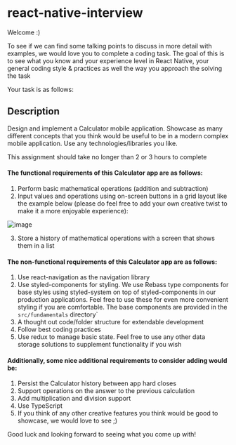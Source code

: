 # react-native-interview

Welcome :)

To see if we can find some talking points to discuss in more detail with examples,
we would love you to complete a coding task. The goal of this is to see what
you know and your experience level in React Native, your general coding style & practices
as well the way you approach the solving the task

Your task is as follows:

## Description

Design and implement a Calculator mobile application. Showcase as many different concepts
that you think would be useful to be in a modern complex mobile application. Use any technologies/libraries you like.

This assignment should take no longer than 2 or 3 hours to complete

#### The functional requirements of this Calculator app are as follows:

1. Perform basic mathematical operations (addition and subtraction)
2. Input values and operations using on-screen buttons in a grid layout like the example below (please do feel free to add your own creative twist to make it a more enjoyable experience):

![image](https://user-images.githubusercontent.com/102516120/168407307-5aff66e7-694c-4dab-bbcf-11bb9faeca98.png)

3. Store a history of mathematical operations with a screen that shows them in a list

#### The non-functional requirements of this Calculator app are as follows:

1. Use react-navigation as the navigation library
2. Use styled-components for styling. We use Rebass type components for base styles using styled-system on top of styled-components in our production applications. Feel free to use these for even more convenient styling if you are comfortable. The base components are provided in the `src/fundamentals` directory`
3. A thought out code/folder structure for extendable development
4. Follow best coding practices
5. Use redux to manage basic state. Feel free to use any other data storage solutions to supplement functionality if you wish

#### Additionally, some nice additional requirements to consider adding would be:

1. Persist the Calculator history between app hard closes
2. Support operations on the answer to the previous calculation
3. Add multiplication and division support
4. Use TypeScript
5. If you think of any other creative features you think would be good to showcase, we would love to see ;)

Good luck and looking forward to seeing what you come up with!
